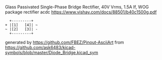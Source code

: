 Glass Passivated Single-Phase Bridge Rectifier, 40V Vrms, 1.5A If, WOG package
rectifier acdc
https://www.vishay.com/docs/88501/b40c1500g.pdf


	  +---------+
	+ |[1]   [4]| ~
	~ |[2]   [3]| -
	  +---------+


generated by https://github.com/FBEZ/Pinout-AsciiArt from https://github.com/ask6483/kicad-symbols/blob/master/Diode_Bridge.kicad_sym